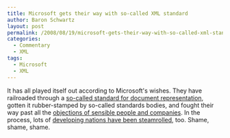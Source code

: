 ```yaml
---
title: Microsoft gets their way with so-called XML standard
author: Baron Schwartz
layout: post
permalink: /2008/08/19/microsoft-gets-their-way-with-so-called-xml-standard/
categories:
  - Commentary
  - XML
tags:
  - Microsoft
  - XML
---
```

It has all played itself out according to Microsoft's wishes. They have railroaded through a [so-called standard for document representation][1], gotten it rubber-stamped by so-called standards bodies, and fought their way past all the [objections of sensible people and companies][2]. In the process, lots of [developing nations have been steamrolled][3], too. Shame, shame, shame.

 [1]: http://www.iso.org/iso/iso_catalogue/catalogue_tc/catalogue_detail.htm?csnumber=45515
 [2]: http://www.odfalliance.org/resources/Google%20XML%20Q%20%20A%20(2).pdf
 [3]: http://homembit.com/2008/08/openxml-end-of-story-appeals-rejected.html
